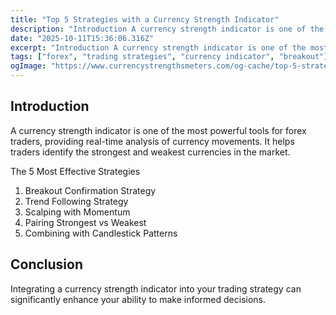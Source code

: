 ```yaml
---
title: "Top 5 Strategies with a Currency Strength Indicator"
description: "Introduction A currency strength indicator is one of the most powerful tools for forex traders, providing real-time analysis of currency movements..."
date: "2025-10-11T15:36:06.316Z"
excerpt: "Introduction A currency strength indicator is one of the most powerful tools for forex traders, providing real-time analysis of currency movements. It helps traders identify the strongest and weakest currencies in the market. The 5 Most Effective Strategies 1. Breakout Confirmation Strategy 2. Trend Following Strategy 3. Scalping with Momentum..."
tags: ["forex", "trading strategies", "currency indicator", "breakout"]
ogImage: "https://www.currencystrengthsmeters.com/og-cache/top-5-strategies-with-a-currency-strength-indicator.jpg"
---
```

## Introduction

A currency strength indicator is one of the most powerful tools for forex traders, providing real-time analysis of currency movements. It helps traders identify the strongest and weakest currencies in the market.

The 5 Most Effective Strategies

1. Breakout Confirmation Strategy  
2. Trend Following Strategy  
3. Scalping with Momentum  
4. Pairing Strongest vs Weakest  
5. Combining with Candlestick Patterns

## Conclusion

Integrating a currency strength indicator into your trading strategy can significantly enhance your ability to make informed decisions.
